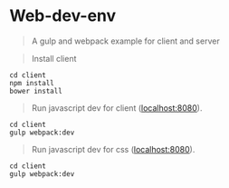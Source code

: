 # Web-dev-env

> A gulp and webpack example for client and server

> Install client

```
cd client
npm install
bower install
```

> Run javascript dev for client ([localhost:8080](http://localhost:8080)).

```
cd client
gulp webpack:dev
```

> Run javascript dev for css ([localhost:8080](http://localhost:8080)).

```
cd client
gulp webpack:dev
```